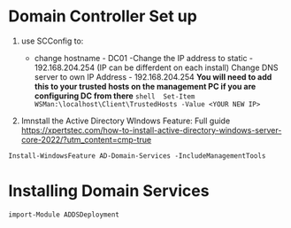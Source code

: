 # Domain Controller Set up

1. use SCConfig to:
    - change hostname - DC01
    -Change the IP address to static - 192.168.204.254 (IP can be differdent on each install)
    Change DNS server to own IP Address - 192.168.204.254 **You will need to add this to your trusted hosts on the management PC if you are configuring DC from there** ```shell 
    Set-Item WSMan:\localhost\Client\TrustedHosts -Value <YOUR NEW IP>```


2. Imnstall the Active Directory WIndows Feature: Full guide https://xpertstec.com/how-to-install-active-directory-windows-server-core-2022/?utm_content=cmp-true

```Shell
Install-WindowsFeature AD-Domain-Services -IncludeManagementTools
```

# Installing Domain Services
```Shell
import-Module ADDSDeployment
```


